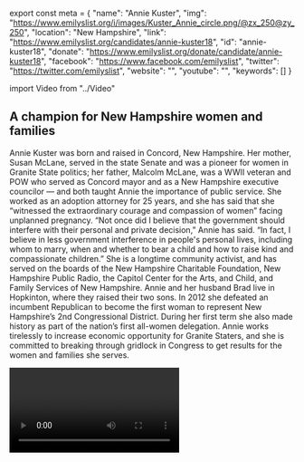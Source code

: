 export const meta = {
  "name": "Annie Kuster",
  "img": "https://www.emilyslist.org/i/images/Kuster_Annie_circle.png/@zx_250@zy_250",
  "location": "New Hampshire",
  "link": "https://www.emilyslist.org/candidates/annie-kuster18",
  "id": "annie-kuster18",
  "donate": "https://www.emilyslist.org/donate/candidate/annie-kuster18",
  "facebook": "https://www.facebook.com/emilyslist",
  "twitter": "https://twitter.com/emilyslist",
  "website": "",
  "youtube": "",
  "keywords": []
}

import Video from "../Video"

## A champion for New Hampshire women and families

Annie Kuster was born and raised in Concord, New Hampshire. Her mother, Susan McLane, served in the state Senate and was a pioneer for women in Granite State politics; her father, Malcolm McLane, was a WWII veteran and POW who served as Concord mayor and as a New Hampshire executive councilor — and both taught Annie the importance of public service. She worked as an adoption attorney for 25 years, and she has said that she “witnessed the extraordinary courage and compassion of women” facing unplanned pregnancy. “Not once did I believe that the government should interfere with their personal and private decision,” Annie has said. “In fact, I believe in less government interference in people's personal lives, including whom to marry, when and whether to bear a child and how to raise kind and compassionate children.” She is a longtime community activist, and has served on the boards of the New Hampshire Charitable Foundation, New Hampshire Public Radio, the Capitol Center for the Arts, and Child, and Family Services of New Hampshire. Annie and her husband Brad live in Hopkinton, where they raised their two sons. In 2012 she defeated an incumbent Republican to become the first woman to represent New Hampshire’s 2nd Congressional District. During her first term she also made history as part of the nation’s first all-women delegation. Annie works tirelessly to increase economic opportunity for Granite Staters, and she is committed to breaking through gridlock in Congress to get results for the women and families she serves.

<Video id="HoFZCQAjmFM" />

## An experienced leader fighting to expand economic opportunity

Annie’s top priority is fighting to expand economic opportunity for all hardworking Granite State families and to help create good paying jobs. She has fought for legislation to help small businesses create jobs, hosted job fairs in New Hampshire, and her first bill in Congress aimed to cut taxes for New Hampshire employers who provide job training for students. She champions policies that defend working families’ economic security, including paid family and medical leave, raising the minimum wage, and increasing access to affordable, quality childcare. She is a strong advocate for college affordability, and prior to serving in Congress she helped create a program that makes it easier for New Hampshire families to save for their children’s education. “Keeping higher education within the reach of every young person who is willing to work hard is not just important for students, it’s important for our entire economy,” she has said. A champion for expanding access to health care, Granite Staters can count on Annie to fiercely defend the progress we’ve worked so hard to make. She is fighting back against Republicans’ reckless attempts to dismantle the Affordable Care Act. Annie is a longtime pro-choice champion. “I will continue to fight for women's health services at the federal level,” she has said, “and I urge my colleagues not to let such extremist, partisan games interfere with ensuring women across the country can access the health services they need and deserve.” As a member of the House Veterans’ Affairs Committee, Annie works to ensure our veterans have access to the resources and support they need. She helped pass a package of legislation, including her own bill, to help eliminate the claims backlog for VA benefits, and her efforts to strengthen VA whistleblower protections have been signed into law. Annie has examined current pain management practices within the Veterans’ Administration and its connection to the ongoing opioid epidemic in New Hampshire and across the country, and she serves as founder and co-chair of the Bipartisan Task Force to Combat the Heroin Epidemic.

## A critical hold in the fight to control the House

Annie is a fighter who has what it takes to win tough races in the perennial battleground Granite State. In 2016, Annie became the first Democrat from New Hampshire’s deep purple 2nd District to be elected to a third term in the House. This is a swing district where Hillary Clinton bested Donald Trump by a razor-thin margin last cycle, and the GOP is eyeing it for takeover in their desperate attempts to keep control of the House. Annie is fighting for New Hampshire working families and running a strong grassroots campaign, but in this unpredictable swing district she needs our continued support to fend off a Republican challenge. This seat is a critical hold race in the battle to control the House, and Annie needs our full support in this must-win race for the majority. The EMILY’s List community is proud of Annie’s continued leadership, and is thrilled to support her as she keeps fighting to move New Hampshire forward.
